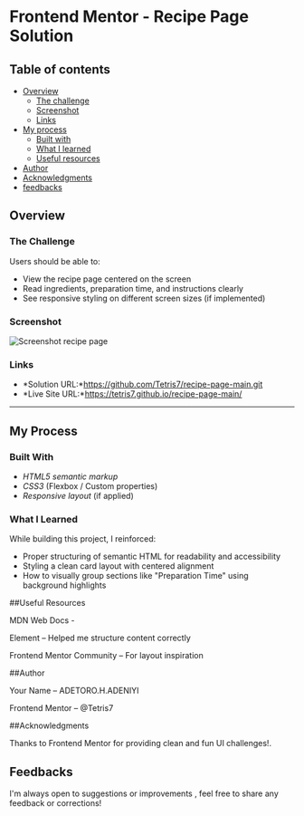 # Frontend Mentor - Recipe Page Solution
## Table of contents

- [Overview](#overview)
  - [The challenge](#the-challenge)
  - [Screenshot](#screenshot)
  - [Links](#links)
- [My process](#my-process)
  - [Built with](#built-with)
  - [What I learned](#what-i-learned)
  - [Useful resources](#useful-resources)
- [Author](#author)
- [Acknowledgments](#acknowledgments)
- [feedbacks](#feedbacks)

## Overview

### The Challenge

Users should be able to:

- View the recipe page centered on the screen  
- Read ingredients, preparation time, and instructions clearly  
- See responsive styling on different screen sizes (if implemented)

### Screenshot

![Screenshot recipe page](https://github.com/user-attachments/assets/92c7517c-26d3-4122-8a7a-bd2dd2b2a027)

### Links

- *Solution URL:*https://github.com/Tetris7/recipe-page-main.git
- *Live Site URL:*https://tetris7.github.io/recipe-page-main/

---

## My Process

### Built With

- *HTML5 semantic markup*  
- *CSS3* (Flexbox / Custom properties)  
- *Responsive layout* (if applied)

### What I Learned

While building this project, I reinforced:

- Proper structuring of semantic HTML for readability and accessibility  
- Styling a clean card layout with centered alignment  
- How to visually group sections like "Preparation Time" using background highlights

##Useful Resources

MDN Web Docs - <section> Element
 – Helped me structure content correctly

Frontend Mentor Community
 – For layout inspiration

##Author

Your Name – ADETORO.H.ADENIYI

Frontend Mentor – @Tetris7

##Acknowledgments

Thanks to Frontend Mentor for providing clean and fun UI challenges!.

## Feedbacks

I'm always open to suggestions or improvements , feel free to share any feedback or corrections!
